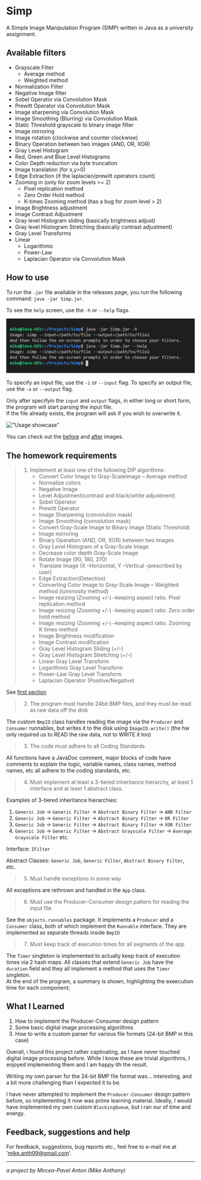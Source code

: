 # Simp
A Simple Image Manipulation Program (SIMP) written in Java as a university assignment.

## Available filters
- Grayscale Filter
    - Average method
    - Weighted method
- Normalization Filter
- Negative Image filter
- Sobel Operator via Convolution Mask
- Prewitt Operator via Convolution Mask
- Image sharpening via Convolution Mask
- Image Smoothing (Blurring) via Convolution Mask
- Static Threshold grayscale to binary image filter
- Image mirroring
- Image rotation (clockwise and counter clockwise)
- Binary Operation between two images (AND, OR, XOR)
- Gray Level Histogram
- Red, Green and Blue Level Histograms
- Color Depth reduction via byte truncation
- Image translation (for x,y>0)
- Edge Extraction (if the laplacian/prewitt operators count)
- Zooming in (only for zoom levels >= 2)
    - Pixel replication method
    - Zero Order Hold method
    - K-times Zooming method (has a bug for zoom level > 2)
- Image Brightness adjustment
- Image Contrast Adjustment
- Gray level Histogram sliding (basically brightness adjust)
- Gray level Hiistogram Stretching (basically contrast adjustment)
- Gray Level Transforms
- Linear
    - Logarithmic
    - Power-Law
    - Laplacian Operator via Convolution Mask

## How to use
To run the `.jar` file available in the releases page, you run the following command: `java -jar Simp.jar`.

To see the `help` screen, use the `-h` or `--help` flags.

!["Help command"](./res/readme/simp_help.png)

To specify an input file, use the `-i` or `--input` flag. To specify an output file, use the `-o` or `--output` flag.

Only after specifyin the `input` and `output` flags, in either long or short form, the program will start parsing the input file.  
If the file already exists, the program will ask if you wish to overwrite it.

!["Usage showcase"](./res/readme/simp_usage.gif)

You can check out the [before](./res/input/doggo.bmp) and [after](./res/output/doggo_out.bmp) images.

## The homework requirements

> 1. Implement at least one of the following DIP algorithms:
>     - Convert Color Image to Gray-ScaleImage – Average method
>     - Normalize colors
>     - Negative Image
>     - Level Adjustment(contrast and black/white adjustment)
>     - Sobel Operator
>     - Prewitt Operator
>     - Image Sharpening (convolution mask)
>     - Image Smoothing (convolution mask)
>     - Convert Gray-Scale Image to Binary image (Static Threshold)
>     - Image mirroring
>     - Binary Operation (AND, OR, XOR) between two images
>     - Gray Level Histogram of a Gray-Scale Image
>     - Decrease color depth Gray-Scale Image
>     - Rotate Image (90, 180, 270)
>     - Translate Image (X –Horizontal, Y –Vertical –prescribed by user)
>     - Edge Extraction(Detection)
>     - Converting Color Image to Gray-Scale Image – Weighted method (luminosity method)
>     - Image resizing (Zooming +/-) –keeping aspect ratio. Pixel replication  method
>     - Image resizing (Zooming +/-) –keeping aspect ratio. Zero order hold  method
>     - Image resizing (Zooming +/-) –keeping aspect ratio. Zooming K times  method
>     - Image Brightness modification
>     - Image Contrast modification
>     - Gray Level Histogram Sliding (+/-)
>     - Gray Level Histogram Stretching (+/-)
>     - Linear Gray Level Transform
>     - Logarithmic Gray Level Transform
>     - Power-Law Gray Level Transform
>     - Laplacian Operator (Positive/Negative)

See [first section](#available-filters)

> 2. The program must handle 24bit BMP files, and they must be read as raw data off the disk

The custom `BmpIO` class handles reading the image via the `Producer` and `Consumer` runnables, but writes it to the disk using `ImageIO.write()` (the hw only required us to READ the raw data, not to WRITE it too)

> 3. The code must adhere to all Coding Standards

All functions have a JavaDoc comment, major blocks of code have comments to explain the logic, variable names, class names, method names, etc all adhere to the coding standards, etc.

> 4. Must implement at least a 3-tiered inheritance hierarchy, at least 1 interface and at least 1 abstract class.

Examples of 3-tiered inheritance hierarchies:

1. `Generic Job` -> `Generic Filter` -> `Abstract Binary Filter` -> `AND Filter`
2. `Generic Job` -> `Generic Filter` -> `Abstract Binary Filter` -> `OR Filter`
3. `Generic Job` -> `Generic Filter` -> `Abstract Binary Filter` -> `XOR Filter`
4. `Generic Job` -> `Generic Filter` -> `Abstract Grayscale Filter` -> `Average Grayscale Filter`
    etc.

Interface: `IFilter`

Abstract Classes: `Generic Job`, `Generic Filter`, `Abstract Binary Filter`, etc.


> 5. Must handle exceptions in some way

All exceptions are rethrown and handled in the `App` class.

> 6. Must use the Producer-Consumer design pattern for reading the input file

See the `objects.runnables` package. It implements a `Producer` and a `Consumer` class, both of which implement the `Runnable` interface. They are implemented as separate threads inside `BmpIO`

> 7. Must keep track of execution times for all segments of the app

The `Timer` singleton is implemented to actually keep track of execution times via 2 hash maps. All classes that extend `Generic Job` have the `duration` field and they all implement a method that uses the `Timer` singleton.  
At the end of the program, a summary is shown, highlighting the exeecution time for each component;


## What I Learned
1. How to implement the Producer-Consumer design pattern
2. Some basic digital image processing algorithms
3. How to write a custom parser for various file formats (24-bit BMP in this case)

Overall, i found this project rather captivating, as I have never touched digital image processing before. While I know these are trivial algorithms, I enjoyed implementing them and I am happy ith the result.

Writing my own parser for the 24-bit BMP file format was... interesting, and a bit more challenging than I expected it to be.

I have never attempted to implement the `Producer-Consumer` design pattern before, so implementing it now was prime learning material. Ideally, I would have implemented my own custom `BlockingQueue`, but i ran our of time and energy.

## Feedback, suggestions and help

For feedback, suggestions, bug reports etc., feel free to e-mail me at 'mike.anth99@gmail.com'.

---

_a project by Mircea-Pavel Anton (Mike Anthony)_

